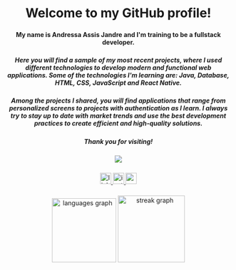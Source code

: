 <h1 align="center">Welcome to my GitHub profile!</h1>

###

<h4 align="center">My name is Andressa Assis Jandre and I'm training to be a fullstack developer.</h4>

###

<h5 align="center">Here you will find a sample of my most recent projects, where I used different technologies to develop modern and functional web applications. Some of the technologies I'm learning are: Java, Database, HTML, CSS, JavaScript and React Native.</h5>

###

<h5 align="center">Among the projects I shared, you will find applications that range from personalized screens to projects with authentication as I learn. I always try to stay up to date with market trends and use the best development practices to create efficient and high-quality solutions.</h5>

###

<h5 align="center">Thank you for visiting!</h5>

###

<div align="center">
  <img src="https://visitor-badge.laobi.icu/badge?page_id=AndressaAssis.AndressaAssis&"  />
</div>

###

<div align="center">
  <a href="https://www.linkedin.com/in/andressa-assis-jandre-289b472b9/" target="_blank">
    <img src="https://img.shields.io/static/v1?message=LinkedIn&logo=linkedin&label=&color=0077B5&logoColor=white&labelColor=&style=for-the-badge" height="25" alt="linkedin logo"  />
  </a>
  <a href="https://www.instagram.com/andressaassisj/" target="_blank">
    <img src="https://img.shields.io/static/v1?message=Instagram&logo=instagram&label=&color=E4405F&logoColor=white&labelColor=&style=for-the-badge" height="25" alt="instagram logo"  />
  </a>
  <a href="mailto:andressaassisjandre@gmail.com" target="_blank">
    <img src="https://img.shields.io/static/v1?message=Gmail&logo=gmail&label=&color=D14836&logoColor=white&labelColor=&style=for-the-badge" height="25" alt="gmail logo"  />
  </a>
</div>

###

<div align="center">
  <img src="https://github-readme-stats.vercel.app/api/top-langs?username=AndressaAssis&locale=en&hide_title=false&layout=compact&card_width=320&langs_count=5&theme=dracula&hide_border=false&order=2" height="144" alt="languages graph"  />
  <img src="https://streak-stats.demolab.com?user=AndressaAssis&locale=en&mode=daily&theme=dracula&hide_border=false&border_radius=5&order=3" height="150" alt="streak graph"  />
</div>

###
